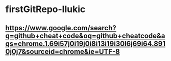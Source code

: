 # firstGitRepo-llukic

## https://www.google.com/search?q=github+cheat+code&oq=github+cheatcode&aqs=chrome.1.69i57j0i19j0i8i13i19i30l6j69i64.8910j0j7&sourceid=chrome&ie=UTF-8
